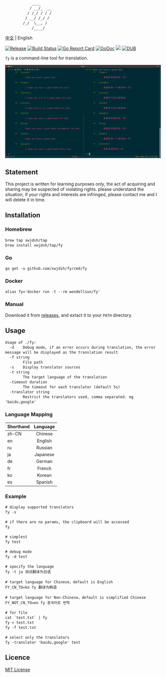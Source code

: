 ```
            ____
           / __/_  __
          / /_/ / / /
         / __/ /_/ /
        /_/  \__, /
            /____/
```
[中文](https://github.com/xwjdsh/fy/blob/master/README.md) | English

[![Release](https://img.shields.io/github/release/xwjdsh/fy.svg?style=flat-square)](https://github.com/xwjdsh/fy/releases/latest)
[![Build Status](https://travis-ci.org/xwjdsh/fy.svg?branch=master)](https://travis-ci.org/xwjdsh/fy)
[![Go Report Card](https://goreportcard.com/badge/github.com/xwjdsh/fy)](https://goreportcard.com/report/github.com/xwjdsh/fy)
[![GoDoc](https://godoc.org/github.com/xwjdsh/fy?status.svg)](https://godoc.org/github.com/xwjdsh/fy)
[![](https://images.microbadger.com/badges/image/wendellsun/fy.svg)](https://microbadger.com/images/wendellsun/fy)
[![DUB](https://img.shields.io/dub/l/vibe-d.svg)](https://github.com/xwjdsh/fy/blob/master/LICENSE)

`fy` is a command-line tool for translation.

![](https://raw.githubusercontent.com/xwjdsh/fy/master/screenshot.png)

## Statement
This project is written for learning purposes only, the act of acquiring and sharing may be suspected of violating rights. please understand the situation, if your rights and interests are infringed, please contact me and I will delete it in time.

## Installation
### Homebrew
```
brew tap xwjdsh/tap
brew install xwjdsh/tap/fy
```
### Go
```
go get -u github.com/xwjdsh/fy/cmd/fy
```
### Docker
```
alias fy='docker run -t --rm wendellsun/fy'
```
### Manual
Download it from [releases](https://github.com/xwjdsh/fy/releases), and extact it to your `PATH` directory.

## Usage
```
Usage of ./fy:
  -d    Debug mode, if an error occurs during translation, the error message will be displayed as the translation result
  -f string
        File path
  -s    Display translator sources
  -t string
        The target language of the translation
  -timeout duration
        The timeout for each translator (default 5s)
  -translator string
        Restrict the translators used, comma separated. eg 'baidu,google'
```

### Language Mapping

| Shorthand | Language | 
| - | :-: | 
| zh-CN | Chinese | 
| en | English | 
| ru | Russian | 
| ja | Japanese | 
| de | German | 
| fr | French | 
| ko | Korean | 
| es | Spanish | 

### Example
```shell
# display supported translators
fy -s

# if there are no params, the clipboard will be accessed
fy

# simplest
fy test

# debug mode
fy -d test

# specify the language
fy -t ja 测试翻译为日语

# target language for Chinese，default is English
FY_CN_TO=ko fy 翻译为韩语

# target language for Non-Chinese，default is simplified Chinese
FY_NOT_CN_TO=en fy 중국어로 번역

# for file
cat `test.txt` | fy
fy < test.txt
fy -f test.txt

# select only the translators
fy -translator 'baidu,google' test
```

## Licence
[MIT License](https://github.com/xwjdsh/fy/blob/master/LICENSE)
